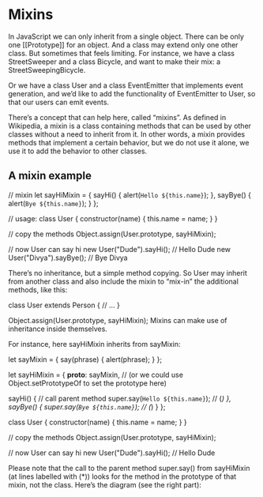 # Mixins
In JavaScript we can only inherit from a single object. There can be only one [[Prototype]] for an object. And a class may extend only one other class.
But sometimes that feels limiting. For instance, we have a class StreetSweeper and a class Bicycle, and want to make their mix: a StreetSweepingBicycle.

Or we have a class User and a class EventEmitter that implements event generation, and we’d like to add the functionality of EventEmitter to User, so that our users can emit events.

There’s a concept that can help here, called “mixins”.
As defined in Wikipedia, a mixin is a class containing methods that can be used by other classes without a need to inherit from it.
In other words, a mixin provides methods that implement a certain behavior, but we do not use it alone, we use it to add the behavior to other classes.

## A mixin example
// mixin
let sayHiMixin = {
  sayHi() {
    alert(`Hello ${this.name}`);
  },
  sayBye() {
    alert(`Bye ${this.name}`);
  }
};

// usage:
class User {
  constructor(name) {
    this.name = name;
  }
}

// copy the methods
Object.assign(User.prototype, sayHiMixin);

// now User can say hi
new User("Dude").sayHi(); // Hello Dude
new User("Divya").sayBye(); // Bye Divya

 There’s no inheritance, but a simple method copying. So User may inherit from another class and also include the mixin to “mix-in” the additional methods, like this:

 class User extends Person {
  // ...
}

Object.assign(User.prototype, sayHiMixin);
Mixins can make use of inheritance inside themselves.

For instance, here sayHiMixin inherits from sayMixin:

let sayMixin = {
  say(phrase) {
    alert(phrase);
  }
};

let sayHiMixin = {
  __proto__: sayMixin, // (or we could use Object.setPrototypeOf to set the prototype here)

  sayHi() {
    // call parent method
    super.say(`Hello ${this.name}`); // (*)
  },
  sayBye() {
    super.say(`Bye ${this.name}`); // (*)
  }
};

class User {
  constructor(name) {
    this.name = name;
  }
}

// copy the methods
Object.assign(User.prototype, sayHiMixin);

// now User can say hi
new User("Dude").sayHi(); // Hello Dude

Please note that the call to the parent method super.say() from sayHiMixin (at lines labelled with (*)) looks for the method in the prototype of that mixin, not the class.
Here’s the diagram (see the right part):
